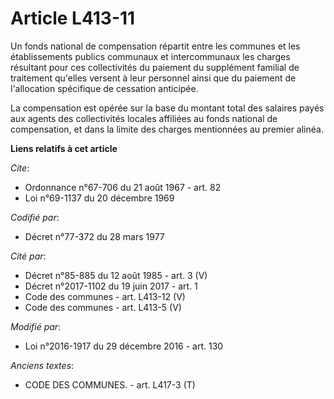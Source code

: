 # Article L413-11

Un fonds national de compensation répartit entre les communes et les établissements publics communaux et intercommunaux les
charges résultant pour ces collectivités du paiement du supplément familial de traitement qu'elles versent à leur personnel
ainsi que du paiement de l'allocation spécifique de cessation anticipée.

La compensation est opérée sur la base du montant total des salaires payés aux agents des collectivités locales affiliées au
fonds national de compensation, et dans la limite des charges mentionnées au premier alinéa.

**Liens relatifs à cet article**

_Cite_:

  - Ordonnance n°67-706 du 21 août 1967 - art. 82
  - Loi n°69-1137 du 20 décembre 1969

_Codifié par_:

  - Décret n°77-372 du 28 mars 1977

_Cité par_:

  - Décret n°85-885 du 12 août 1985 - art. 3 (V)
  - Décret n°2017-1102 du 19 juin 2017 - art. 1
  - Code des communes - art. L413-12 (V)
  - Code des communes - art. L413-5 (V)

_Modifié par_:

  - Loi n°2016-1917 du 29 décembre 2016 - art. 130

_Anciens textes_:

  - CODE DES COMMUNES. - art. L417-3 (T)
